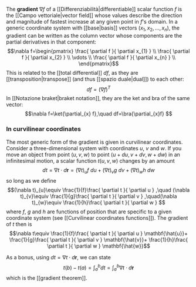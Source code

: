 The **gradient** $\nabla f$ of a [[Differenziabilità|differentiable]] scalar function $f$ is the [[Campo vettoriale|vector field]] whose values describe the direction and magnitude of fastest increase at any given point in $f$'s domain. In a generic coordinate system with [[base|basis]] vectors $(x_{1},x_{2},\ldots,x_{n})$, the gradient can be written as the column vector whose components are the partial derivatives in that component:
$$\nabla f=\begin{pmatrix}
\frac{ \partial f }{ \partial x_{1} } \\
\frac{ \partial f }{ \partial x_{2} } \\
\vdots \\
\frac{ \partial f }{ \partial x_{n} } \\
\end{pmatrix}$$
This is related to the [[total differential]] $df$, as they are [[transposition|transpose]] (and thus [[spazio duale|dual]]) to each other:
$$df=(\nabla f)^{T}$$
In [[Notazione braket|braket notation]], they are the ket and bra of the same vector:
$$\nabla f=\ket{\partial_{x} f},\quad df=\bra{\partial_{x}f} $$
### In curvilinear coordinates
The most generic form of the gradient is given in curvilinear coordinates. Consider a three-dimensional system with coordinates $u$, $v$ and $w$. If you move an object from point $(u,v,w)$ to point $(u+du,v+dv,w+dw)$ in an infinitesimal motion, a scalar function $t(u,v,w)$ changes by an amount
$$dt=\nabla t\cdot d\mathbf{r}=(\nabla t)_{u}f\ du+(\nabla t)_{v}g\ dv+(\nabla t)_{w}h\ dw$$
so long as we define
$$(\nabla t)_{u}\equiv \frac{1}{f}\frac{ \partial t }{ \partial u } ,\quad (\nabla t)_{v}\equiv \frac{1}{g}\frac{ \partial t }{ \partial v } ,\quad(\nabla t)_{w}\equiv \frac{1}{h}\frac{ \partial t }{ \partial w } $$
where $f$, $g$ and $h$ are functions of position that are specific to a given coordinate system (see [[Curvilinear coordinates functions]]). The gradient of $t$ then is
$$\nabla t\equiv \frac{1}{f}\frac{ \partial t }{ \partial u } \mathbf{\hat{u}}+ \frac{1}{g}\frac{ \partial t }{ \partial v } \mathbf{\hat{v}}+ \frac{1}{h}\frac{ \partial t }{ \partial w } \mathbf{\hat{w}}$$

As a bonus, using $dt=\nabla t\cdot d\mathbf{r}$, we can state
$$t(b)-t(a)=\int_{a}^{b}dt=\int_{a}^{b}\nabla t\cdot d\mathbf{r}$$
which is the [[gradient theorem]].
